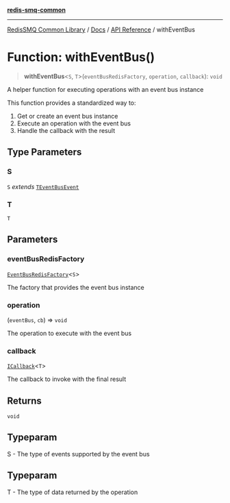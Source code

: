 [**redis-smq-common**](../README.md)

***

[RedisSMQ Common Library](../../../README.md) / [Docs](../../README.md) / [API Reference](../README.md) / withEventBus

# Function: withEventBus()

> **withEventBus**\<`S`, `T`\>(`eventBusRedisFactory`, `operation`, `callback`): `void`

A helper function for executing operations with an event bus instance

This function provides a standardized way to:
1. Get or create an event bus instance
2. Execute an operation with the event bus
3. Handle the callback with the result

## Type Parameters

### S

`S` *extends* [`TEventBusEvent`](../type-aliases/TEventBusEvent.md)

### T

`T`

## Parameters

### eventBusRedisFactory

[`EventBusRedisFactory`](../classes/EventBusRedisFactory.md)\<`S`\>

The factory that provides the event bus instance

### operation

(`eventBus`, `cb`) => `void`

The operation to execute with the event bus

### callback

[`ICallback`](../interfaces/ICallback.md)\<`T`\>

The callback to invoke with the final result

## Returns

`void`

## Typeparam

S - The type of events supported by the event bus

## Typeparam

T - The type of data returned by the operation
